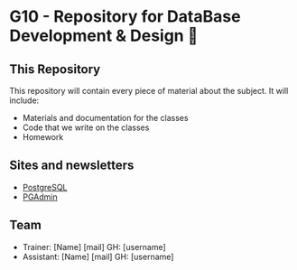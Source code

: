 # G10 - Repository for DataBase Development & Design 🚀

## This Repository

This repository will contain every piece of material about the subject. It will include:

- Materials and documentation for the classes
- Code that we write on the classes
- Homework

## Sites and newsletters

- [PostgreSQL](https://www.postgresql.org/)
- [PGAdmin](https://www.pgadmin.org/)

## Team

- Trainer: [Name] [mail] GH: [username]
- Assistant: [Name] [mail] GH: [username]
